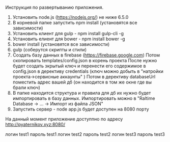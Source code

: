 Инструкция по развертыванию приложения.

1. Установить node.js (https://nodejs.org/) не ниже 6.5.0 
2. В корневой папке запустить npm install (установятся все зависимости)
3. Установить клиент для gulp  - npm install gulp-cli -g
4. Установить елиент для bower - npm install bower -g
5. bower install (установятся все зависимости)
6. gulp (соберутся скрипты и стили)
6. Создать базу данных в firebase (https://firebase.google.com)
 Потом скопировать templates/config.json в корень проекта
 После нужно будет создать зкрытый ключ и перенести его содержимое в config.json в дерективу credentials (ключ можно добыть в "натройки проекта->сервисные аккаунты" )
 Потом в дерективу databaseUrl поместить адрес вашей дб (он находится в том же окне где вы брали ключ)
7. В папке находится структура и правила для дб их нужно будет импортировать в базу данных.
 Импортировать можно в "Raltime Database -> ... -> Импорт из файла JSON"
8. Запустить сервер - node app.js будет доступен на 8080 порту


На данный момент приложение доступпно по адресу http://pyaternikov.xyz:8080/

логин test1 пароль test1
логин test2 пароль test2
логин test3 пароль test3